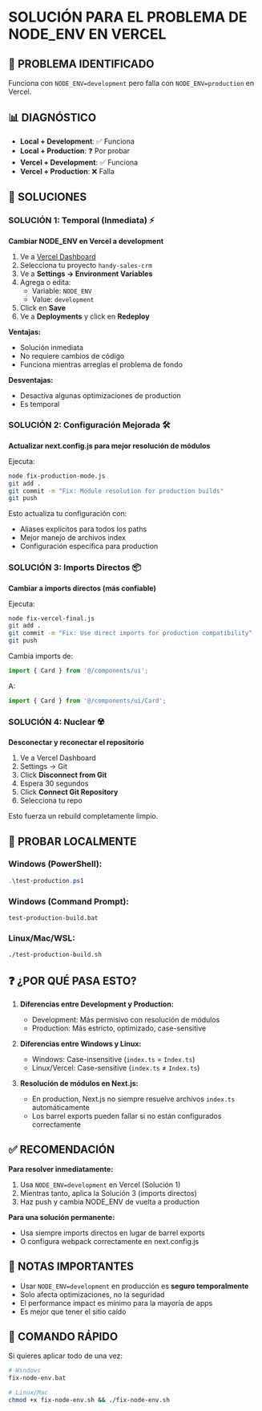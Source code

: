 # SOLUCIÓN PARA EL PROBLEMA DE NODE_ENV EN VERCEL

## 🎯 PROBLEMA IDENTIFICADO
Funciona con `NODE_ENV=development` pero falla con `NODE_ENV=production` en Vercel.

## 📊 DIAGNÓSTICO
- **Local + Development**: ✅ Funciona
- **Local + Production**: ❓ Por probar
- **Vercel + Development**: ✅ Funciona
- **Vercel + Production**: ❌ Falla

## 🔧 SOLUCIONES

### SOLUCIÓN 1: Temporal (Inmediata) ⚡
**Cambiar NODE_ENV en Vercel a development**

1. Ve a [Vercel Dashboard](https://vercel.com/dashboard)
2. Selecciona tu proyecto `handy-sales-crm`
3. Ve a **Settings → Environment Variables**
4. Agrega o edita:
   - Variable: `NODE_ENV`
   - Value: `development`
5. Click en **Save**
6. Ve a **Deployments** y click en **Redeploy**

**Ventajas:**
- Solución inmediata
- No requiere cambios de código
- Funciona mientras arreglas el problema de fondo

**Desventajas:**
- Desactiva algunas optimizaciones de production
- Es temporal

### SOLUCIÓN 2: Configuración Mejorada 🛠️
**Actualizar next.config.js para mejor resolución de módulos**

Ejecuta:
```bash
node fix-production-mode.js
git add .
git commit -m "Fix: Module resolution for production builds"
git push
```

Esto actualiza tu configuración con:
- Aliases explícitos para todos los paths
- Mejor manejo de archivos index
- Configuración específica para production

### SOLUCIÓN 3: Imports Directos 📦
**Cambiar a imports directos (más confiable)**

Ejecuta:
```bash
node fix-vercel-final.js
git add .
git commit -m "Fix: Use direct imports for production compatibility"
git push
```

Cambia imports de:
```javascript
import { Card } from '@/components/ui';
```

A:
```javascript
import { Card } from '@/components/ui/Card';
```

### SOLUCIÓN 4: Nuclear ☢️
**Desconectar y reconectar el repositorio**

1. Ve a Vercel Dashboard
2. Settings → Git
3. Click **Disconnect from Git**
4. Espera 30 segundos
5. Click **Connect Git Repository**
6. Selecciona tu repo

Esto fuerza un rebuild completamente limpio.

## 🧪 PROBAR LOCALMENTE

### Windows (PowerShell):
```powershell
.\test-production.ps1
```

### Windows (Command Prompt):
```batch
test-production-build.bat
```

### Linux/Mac/WSL:
```bash
./test-production-build.sh
```

## ❓ ¿POR QUÉ PASA ESTO?

1. **Diferencias entre Development y Production:**
   - Development: Más permisivo con resolución de módulos
   - Production: Más estricto, optimizado, case-sensitive

2. **Diferencias entre Windows y Linux:**
   - Windows: Case-insensitive (`index.ts` = `Index.ts`)
   - Linux/Vercel: Case-sensitive (`index.ts` ≠ `Index.ts`)

3. **Resolución de módulos en Next.js:**
   - En production, Next.js no siempre resuelve archivos `index.ts` automáticamente
   - Los barrel exports pueden fallar si no están configurados correctamente

## ✅ RECOMENDACIÓN

**Para resolver inmediatamente:**
1. Usa `NODE_ENV=development` en Vercel (Solución 1)
2. Mientras tanto, aplica la Solución 3 (imports directos)
3. Haz push y cambia NODE_ENV de vuelta a production

**Para una solución permanente:**
- Usa siempre imports directos en lugar de barrel exports
- O configura webpack correctamente en next.config.js

## 📝 NOTAS IMPORTANTES

- Usar `NODE_ENV=development` en producción es **seguro temporalmente**
- Solo afecta optimizaciones, no la seguridad
- El performance impact es mínimo para la mayoría de apps
- Es mejor que tener el sitio caído

## 🚀 COMANDO RÁPIDO

Si quieres aplicar todo de una vez:
```bash
# Windows
fix-node-env.bat

# Linux/Mac
chmod +x fix-node-env.sh && ./fix-node-env.sh
```
